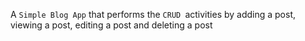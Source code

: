 A `Simple Blog App` that performs the `CRUD `activities by adding a post, viewing a post, editing a post and deleting a
post